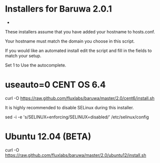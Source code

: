 Installers for Baruwa 2.0.1
=========

-
These installers assume that you have added your hostname to hosts.conf.

Your hostname must match the domain you choose in this script.

If you would like an automated install edit the script and fill in the fields to match your setup.

Set 1 to Use the autocomplete.

useauto=0
CENT OS 6.4
=========
curl -O https://raw.github.com/fluxlabs/baruwa/master/2.0/cent6/install.sh

It is highly recommended to disable SELinux during this installer.

sed -i -e 's/SELINUX=enforcing/SELINUX=disabled/' /etc/selinux/config

Ubuntu 12.04 (BETA)
=========
curl -O https://raw.github.com/fluxlabs/baruwa/master/2.0/ubuntu12/install.sh




